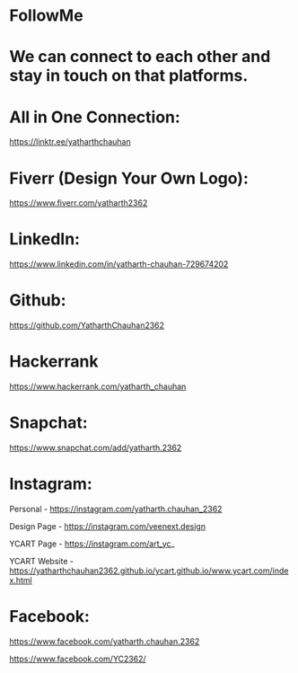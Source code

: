 # FollowMe

# We can connect to each other and stay in touch on that platforms.

# All in One Connection:

https://linktr.ee/yatharthchauhan

# Fiverr (Design Your Own Logo):

https://www.fiverr.com/yatharth2362

# LinkedIn:

https://www.linkedin.com/in/yatharth-chauhan-729674202

# Github:

https://github.com/YatharthChauhan2362

# Hackerrank

https://www.hackerrank.com/yatharth_chauhan

# Snapchat:

https://www.snapchat.com/add/yatharth.2362

# Instagram:

Personal - https://instagram.com/yatharth.chauhan_2362

Design Page - https://instagram.com/veenext.design

YCART Page - https://instagram.com/art_yc_

YCART Website - https://yatharthchauhan2362.github.io/ycart.github.io/www.ycart.com/index.html

# Facebook:

https://www.facebook.com/yatharth.chauhan.2362

https://www.facebook.com/YC2362/

